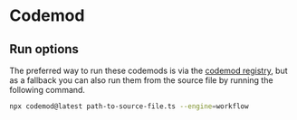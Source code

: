 # Codemod

## Run options

The preferred way to run these codemods is via the [codemod registry](https://codemod.com/registry), but as a fallback you can also run them from the source file by running the following command.

```bash
npx codemod@latest path-to-source-file.ts --engine=workflow
```
